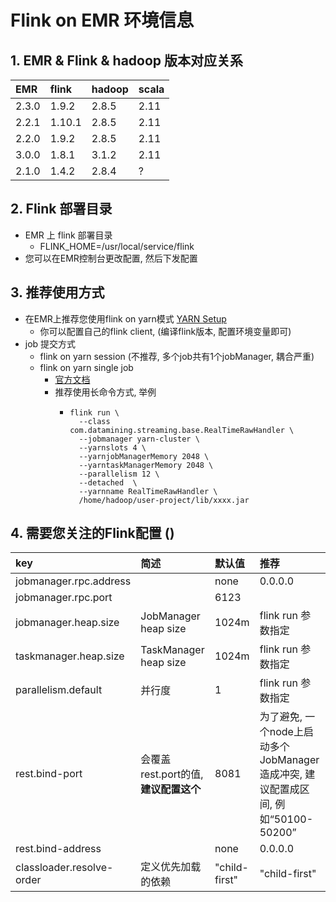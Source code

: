 # Flink on EMR 环境信息
## 1. EMR & Flink & hadoop 版本对应关系

| EMR | flink | hadoop | scala |
| :--- | :--- | :--- | :--- |
| 2.3.0 | 1.9.2 | 2.8.5 | 2.11 |
| 2.2.1 | 1.10.1| 2.8.5 | 2.11 |
| 2.2.0 | 1.9.2 | 2.8.5 | 2.11 |
| 3.0.0 | 1.8.1 | 3.1.2 | 2.11 |
| 2.1.0 | 1.4.2 | 2.8.4 | ? |

## 2. Flink 部署目录
- EMR 上 flink 部署目录
    - FLINK_HOME=/usr/local/service/flink
- 您可以在EMR控制台更改配置, 然后下发配置
## 3. 推荐使用方式
- 在EMR上推荐您使用flink on yarn模式 [YARN Setup](https://ci.apache.org/projects/flink/flink-docs-release-1.10/ops/deployment/yarn_setup.html)
    - 你可以配置自己的flink client, (编译flink版本, 配置环境变量即可)
- job 提交方式
    - flink on yarn session (不推荐, 多个job共有1个jobManager, 耦合严重)
    - flink on yarn single job
        - [官方文档](https://ci.apache.org/projects/flink/flink-docs-release-1.10/ops/deployment/yarn_setup.html#run-a-single-flink-job-on-yarn)
        - 推荐使用长命令方式, 举例
            - ```shell script
              flink run \
                --class com.datamining.streaming.base.RealTimeRawHandler \
                --jobmanager yarn-cluster \
                --yarnslots 4 \
                --yarnjobManagerMemory 2048 \
                --yarntaskManagerMemory 2048 \
                --parallelism 12 \
                --detached  \
                --yarnname RealTimeRawHandler \
                /home/hadoop/user-project/lib/xxxx.jar
              ```
           
## 4. 需要您关注的Flink配置 ()
| key | 简述 | 默认值 | 推荐 |
| :--- | :--- | :--- | :--- |
| jobmanager.rpc.address |  | none | 0.0.0.0 |
| jobmanager.rpc.port |  | 6123 |  |
| jobmanager.heap.size | JobManager heap size | 1024m | flink run 参数指定 |
| taskmanager.heap.size | TaskManager heap size | 1024m | flink run 参数指定 |
| parallelism.default | 并行度 | 1 | flink run 参数指定 |
| rest.bind-port | 会覆盖 rest.port的值, **建议配置这个** | 8081 | 为了避免, 一个node上启动多个JobManager造成冲突, 建议配置成区间, 例如“50100-50200”|
| rest.bind-address |  | none | 0.0.0.0 |
| classloader.resolve-order | 定义优先加载的依赖 | "child-first" | "child-first" |

